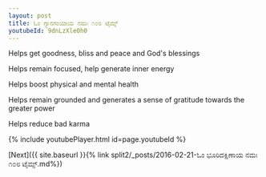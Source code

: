 ```yaml
---
layout: post
title: ಓಂ ಗ್ಯಾನಗಂಯಾಯ ನಮಃ ೧೦೮ ಟೈಮ್ಸ್
youtubeId: 9dnLzXle0h0
---
```

 
 
Helps get goodness, bliss and peace and God's blessings
 
Helps remain focused, help generate inner energy 
 
Helps boost physical and mental health 
 
Helps remain grounded and generates a sense of gratitude towards the greater power 
 
Helps reduce bad karma
 
 
 
 


{% include youtubePlayer.html id=page.youtubeId %}
 
[Next]({{ site.baseurl }}{% link  split2/_posts/2016-02-21-ಓಂ ಭೂರಿದಕ್ಷಿಣಾಯ ನಮಃ ೧೦೮ ಟೈಮ್ಸ್.md%})
 
